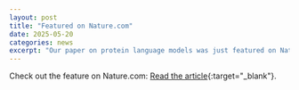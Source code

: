 ```yaml
---
layout: post
title: "Featured on Nature.com"
date: 2025-05-20
categories: news
excerpt: "Our paper on protein language models was just featured on Nature.com."
---
```

Check out the feature on Nature.com: [Read the article]((https://www.nature.com/articles/d41586-025-01586-y)){:target="_blank"}.
